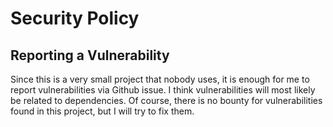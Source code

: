 # Security Policy

## Reporting a Vulnerability

Since this is a very small project that nobody uses,
it is enough for me to report vulnerabilities via Github issue.
I think vulnerabilities will most likely be related to dependencies.
Of course, there is no bounty for vulnerabilities found in this project, but I will try to fix them.
